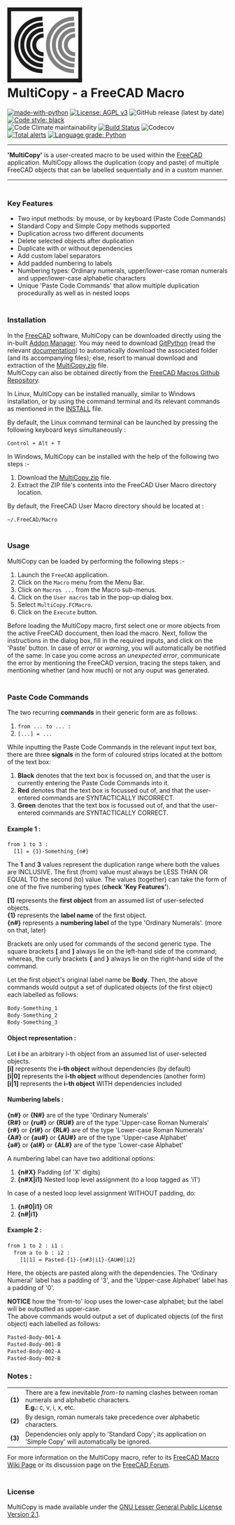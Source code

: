 # ![MultiCopy Logo](https://raw.githubusercontent.com/melwyncarlo/MultiCopy/main/MultiCopy_UI_Files/MultiCopy.svg)<br>MultiCopy - a FreeCAD Macro

[![made-with-python](https://img.shields.io/badge/Made%20with-Python-1f425f.svg)](https://www.python.org/)
[![License: AGPL v3](https://img.shields.io/github/license/melwyncarlo/MultiCopy)](https://github.com/melwyncarlo/AeroFoil/blob/main/LICENSE)
![GitHub release (latest by date)](https://img.shields.io/github/v/release/melwyncarlo/MultiCopy)
[![Code style: black](https://img.shields.io/badge/code%20style-black-000000.svg)](https://github.com/psf/black) 
<br>![Code Climate maintainability](https://img.shields.io/codeclimate/maintainability/melwyncarlo/MultiCopy) 
[![Build Status](https://travis-ci.com/melwyncarlo/MultiCopy.svg?branch=main)](https://travis-ci.com/melwyncarlo/MultiCopy) 
![Codecov](https://img.shields.io/codecov/c/github/melwyncarlo/MultiCopy) 
<br> [![Total alerts](https://img.shields.io/lgtm/alerts/g/melwyncarlo/MultiCopy.svg?logo=lgtm&logoWidth=18)](https://lgtm.com/projects/g/melwyncarlo/MultiCopy/alerts/)
[![Language grade: Python](https://img.shields.io/lgtm/grade/python/g/melwyncarlo/MultiCopy.svg?logo=lgtm&logoWidth=18)](https://lgtm.com/projects/g/melwyncarlo/MultiCopy/context:python)

----

**'MultiCopy'** is a user-created macro to be used within the [FreeCAD](https://www.freecadweb.org/) application.
MultiCopy allows the duplication (copy and paste) of multiple FreeCAD objects that can be labelled sequentially and in a custom manner.

----


### <br>Key Features
* Two input methods: by mouse, or by keyboard (Paste Code Commands)
* Standard Copy and Simple Copy methods supported
* Duplication across two different documents
* Delete selected objects after duplication
* Duplicate with or without dependencies
* Add custom label separators
* Add padded numbering to labels
* Numbering types: Ordinary numerals, upper/lower-case roman numerals and upper/lower-case alphabetic characters
* Unique 'Paste Code Commands' that allow multiple duplication procedurally as well as in nested loops

### <br>Installation
In the [FreeCAD](https://www.freecadweb.org/) software, MultiCopy can be downloaded directly using the in-built [Addon Manager](https://wiki.freecadweb.org/Std_AddonMgr). You may need to download [GitPython](https://pypi.org/project/GitPython/) (read the relevant [documentation](https://gitpython.readthedocs.io/en/stable/intro.html)) to automatically download the associated folder (and its accompanying files); else, resort to manual download and extraction of the [MultiCopy.zip](https://github.com/melwyncarlo/MultiCopy/blob/main/MultiCopy.zip) file.
<br>MultiCopy can also be obtained directly from the [FreeCAD Macros Github Repository](https://github.com/FreeCAD/FreeCAD-macros/tree/master/ObjectCreation).

In Linux, MultiCopy can be installed manually, similar to Windows installation, or by using the command terminal and its relevant commands as mentioned in the [INSTALL](https://github.com/melwyncarlo/MultiCopy/blob/main/INSTALL.sh) file.

By default, the Linux command terminal can be launched by pressing the following keyboard keys simultaneously :
```
Control + Alt + T
```

In Windows, MultiCopy can be installed with the help of the following two steps :-
1. Download the [MultiCopy.zip](https://github.com/melwyncarlo/MultiCopy/blob/main/MultiCopy.zip) file.
2. Extract the ZIP file's contents into the FreeCAD User Macro directory location.

By default, the FreeCAD User Macro directory should be located at :
```
~/.FreeCAD/Macro
```

### <br>Usage
MultiCopy can be loaded by performing the following steps :-
1. Launch the `FreeCAD` application.
2. Click on the `Macro` menu from the Menu Bar.
3. Click on `Macros ...` from the Macro sub-menus.
4. Click on the `User macros` tab in the pop-up dialog box.
5. Select `MultiCopy.FCMacro`.
6. Click on the `Execute` button.

Before loading the MultiCopy macro, first select one or more objects from the active FreeCAD doccument, then load the macro. Next, follow the instructions in the dialog box, fill in the required inputs, and click on the 'Paste' button. In case of *error* or *warning*, you will automatically be notified of the same. In case you come across an *unexpected error*, communicate the error by mentioning the FreeCAD version, tracing the steps taken, and mentioning whether (and how much) or not any ouput was generated.


### <br>Paste Code Commands

The two recurring **commands** in their generic form are as follows:
1. `from ... to ... :`
2. `[...] = ...`

While inputting the Paste Code Commands in the relevant input text box, there are three **signals** in the form of coloured strips located at the bottom of the text box:
1. **Black** denotes that the text box is focussed on, and that the user is currently entering the Paste Code Commands into it.
2. **Red** denotes that the text box is focussed out of, and that the user-entered commands are SYNTACTICALLY INCORRECT.
3. **Green** denotes that the text box is focussed out of, and that the user-entered commands are SYNTACTICALLY CORRECT.

#### Example 1 :
```
from 1 to 3 :
  [1] = {1}-Something_{n#}
```

The **1** and **3** values represent the duplication range where both the values are INCLUSIVE. The first (from) value must always be LESS THAN OR EQUAL TO the second (to) value. The values (together) can take the form of one of the five numbering types (**check 'Key Features'**).

**[1]** represents the **first object** from an assumed list of user-selected objects.
<br>**{1}** represents the **label name** of the first object.
<br>**{n#}** represents a **numbering label** of the type 'Ordinary Numerals'. (more on that, later)

Brackets are only used for commands of the second generic type. The square brackets **[** and **]** always lie on the left-hand side of the command; whereas, the curly brackets **{** and **}** always lie on the right-hand side of the command.

Let the first object's original label name be **Body**. Then, the above commands would output a set of duplicated objects (of the first object) each labelled as follows:
```
Body-Something_1
Body-Something_2
Body-Something_3
```

#### Object representation :

Let **i** be an arbitrary i-th object from an assumed list of user-selected objects.
<br>**[i]** represents the **i-th object** without dependencies (by default)
<br>**[i|0]** represents the **i-th object** without dependencies (another form)
<br>**[i|1]** represents the **i-th object** WITH dependencies included

#### Numbering labels :

**{n#}** or **{N#}** are of the type 'Ordinary Numerals'
<br>**{R#}** or **{ru#}** or **{RU#}** are of the type 'Upper-case Roman Numerals'
<br>**{r#}** or **{rl#}** or **{RL#}** are of the type 'Lower-case Roman Numerals'
<br>**{A#}** or **{au#}** or **{AU#}** are of the type 'Upper-case Alphabet'
<br>**{a#}** or **{al#}** or **{AL#}** are of the type 'Lower-case Alphabet'

A numbering label can have two additional options:
1. **{n#X}** Padding (of 'X' digits)
2. **{n#X|i1}** Nested loop level assignment (to a loop tagged as 'i1')

In case of a nested loop level assignment WITHOUT padding, do:
1. **{n#0|i1}** OR
2. **{n#|i1}**

#### Example 2 :

```
from 1 to 2 : i1 :
  from a to b : i2 :
    [1|1] = Pasted-{1}-{n#3|i1}-{AU#0|i2}
```

Here, the objects are pasted along with the dependencies. The 'Ordinary Numeral' label has a padding of '3', and the 'Upper-case Alphabet' label has a padding of '0'. 

**NOTICE** how the 'from-to' loop uses the lower-case alphabet; but the label will be outputted as upper-case.
<br>The above commands would output a set of duplicated objects (of the first object) each labelled as follows:
```
Pasted-Body-001-A
Pasted-Body-001-B
Pasted-Body-002-A
Pasted-Body-002-B
```


### Notes :

|   |  |
| ------------- | ------------- |
| **(1)**  | There are a few inevitable *from-to* naming clashes between roman numerals and alphabetic characters.<br>**E.g.:** c, v, i, x, etc.  |
| **(2)**  | By design, roman numerals take precedence over alphabetic characters.  |
| **(3)**  | Dependencies only apply to 'Standard Copy'; its application on 'Simple Copy' will automatically be ignored.  |

For more information on the MultiCopy macro, refer to its [FreeCAD Macro Wiki Page](http://www.freecadweb.org/wiki/index.php?title=Macro_MultiCopy) or its discussion page on the [FreeCAD Forum](https://forum.freecadweb.org/viewtopic.php?f=22&t=56162).

### <br>License
MultiCopy is made available under the [GNU Lesser General Public License Version 2.1](https://github.com/melwyncarlo/AeroFoil/blob/main/LICENSE).
